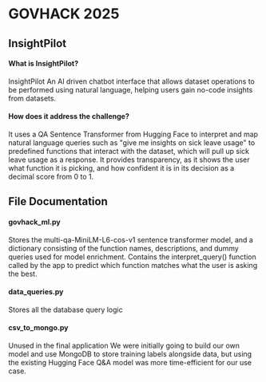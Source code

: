 # **GOVHACK 2025**

## InsightPilot

#### What is InsightPilot?
InsightPilot An AI driven chatbot interface that allows dataset operations to be performed using natural language, helping users gain no-code insights from datasets.

#### How does it address the challenge?
It uses a QA Sentence Transformer from Hugging Face to interpret and map natural language queries such as "give me insights on sick leave usage" to predefined functions that interact with the dataset, which will pull up sick leave usage as a response. It provides transparency, as it shows the user what function it is picking, and how confident it is in its decision as a decimal score from 0 to 1.

## File Documentation

#### govhack_ml.py
Stores the multi-qa-MiniLM-L6-cos-v1 sentence transformer model, and a dictionary consisting of the function names, descriptions, and dummy queries used for model enrichment.
Contains the interpret_query() function called by the app to predict which function matches what the user is asking the best.

#### data_queries.py
Stores all the database query logic

#### csv_to_mongo.py
Unused in the final application
We were initially going to build our own model and use MongoDB to store training labels alongside data, but using the existing Hugging Face Q&A model was more time-efficient for our use case.

